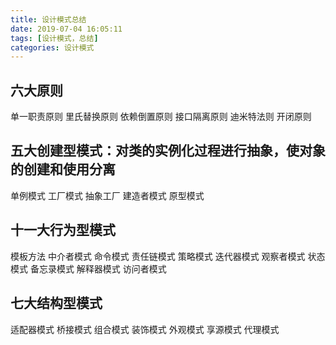 ```yaml
---
title: 设计模式总结
date: 2019-07-04 16:05:11
tags: [设计模式，总结]
categories: 设计模式
---
```


## 六大原则
单一职责原则
里氏替换原则
依赖倒置原则
接口隔离原则
迪米特法则
开闭原则
## 五大创建型模式：对类的实例化过程进行抽象，使对象的创建和使用分离
单例模式
工厂模式
抽象工厂
建造者模式
原型模式
## 十一大行为型模式
模板方法
中介者模式
命令模式
责任链模式
策略模式
迭代器模式
观察者模式
状态模式
备忘录模式
解释器模式
访问者模式
## 七大结构型模式
适配器模式
桥接模式
组合模式
装饰模式
外观模式
享源模式
代理模式